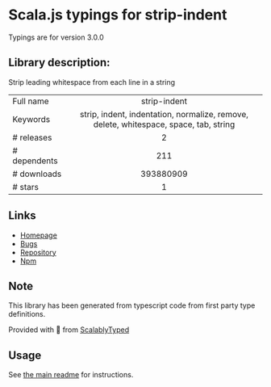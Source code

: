 
# Scala.js typings for strip-indent

Typings are for version 3.0.0

## Library description:
Strip leading whitespace from each line in a string

|                    |                 |
| ------------------ | :-------------: |
| Full name          | strip-indent |
| Keywords           | strip, indent, indentation, normalize, remove, delete, whitespace, space, tab, string |
| # releases         | 2 |
| # dependents       | 211 |
| # downloads        | 393880909 |
| # stars            | 1 |

## Links
- [Homepage](https://github.com/sindresorhus/strip-indent#readme)
- [Bugs](https://github.com/sindresorhus/strip-indent/issues)
- [Repository](https://github.com/sindresorhus/strip-indent)
- [Npm](https://www.npmjs.com/package/strip-indent)
    


## Note
This library has been generated from typescript code from first party type definitions.

Provided with :purple_heart: from [ScalablyTyped](https://github.com/oyvindberg/ScalablyTyped)

## Usage
See [the main readme](../../readme.md) for instructions.


